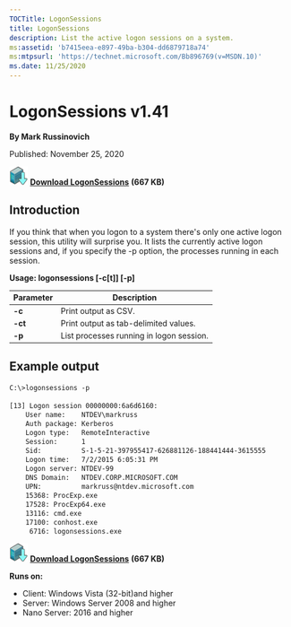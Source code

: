 ```yaml
--- 
TOCTitle: LogonSessions
title: LogonSessions
description: List the active logon sessions on a system.
ms:assetid: 'b7415eea-e897-49ba-b304-dd6879718a74'
ms:mtpsurl: 'https://technet.microsoft.com/Bb896769(v=MSDN.10)'
ms.date: 11/25/2020
---
```


# LogonSessions v1.41

**By Mark Russinovich**

Published: November 25, 2020

[![Download](media/shared/Download_sm.png)](https://download.sysinternals.com/files/logonSessions.zip) [**Download LogonSessions**](https://download.sysinternals.com/files/logonSessions.zip) **(667 KB)**

## Introduction

If you think that when you logon to a system there's only one active
logon session, this utility will surprise you. It lists the currently
active logon sessions and, if you specify the -p option, the processes
running in each session.

**Usage: logonsessions \[-c\[t\]\] \[-p\]**

|Parameter  |Description  |
|---------|---------|
|  **-c**   | Print output as CSV. |
|  **-ct**  | Print output as tab-delimited values. |
|  **-p**   | List processes running in logon session. |

## Example output

```Shell
C:\>logonsessions -p 

[13] Logon session 00000000:6a6d6160:
    User name:    NTDEV\markruss
    Auth package: Kerberos
    Logon type:   RemoteInteractive
    Session:      1
    Sid:          S-1-5-21-397955417-626881126-188441444-3615555
    Logon time:   7/2/2015 6:05:31 PM
    Logon server: NTDEV-99
    DNS Domain:   NTDEV.CORP.MICROSOFT.COM
    UPN:          markruss@ntdev.microsoft.com
    15368: ProcExp.exe
    17528: ProcExp64.exe
    13116: cmd.exe
    17100: conhost.exe
     6716: logonsessions.exe
```

[![Download](media/shared/Download_sm.png)](https://download.sysinternals.com/files/logonSessions.zip) [**Download LogonSessions**](https://download.sysinternals.com/files/logonSessions.zip) **(667 KB)**

**Runs on:**

- Client: Windows Vista (32-bit)and higher
- Server: Windows Server 2008 and higher
- Nano Server: 2016 and higher
